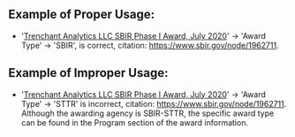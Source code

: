 ## Example of Proper Usage:
* '[Trenchant Analytics LLC SBIR Phase I Award, July 2020](https://golden.com/wiki/Trenchant_Analytics_LLC_SBIR_Phase_I_Award%2C_July_2020-REGN3Y9)' → 'Award Type' → 'SBIR', is correct, citation: https://www.sbir.gov/node/1962711.

## Example of Improper Usage:
* '[Trenchant Analytics LLC SBIR Phase I Award, July 2020](https://golden.com/wiki/Trenchant_Analytics_LLC_SBIR_Phase_I_Award%2C_July_2020-REGN3Y9)' → 'Award Type' → 'STTR' is incorrect, citation: https://www.sbir.gov/node/1962711. Although the awarding agency is SBIR-STTR, the specific award type can be found in the Program section of the award information.
